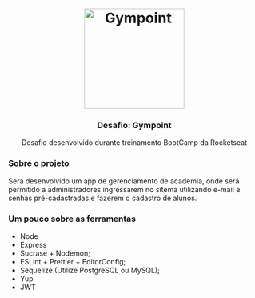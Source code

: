 <h1 align="center">
  <img alt="Gympoint" title="Gympoint" src="https://raw.githubusercontent.com/Rocketseat/bootcamp-gostack-desafio-02/master/.github/logo.png" width="200px" />
</h1>

<h3 align="center">
  Desafio: Gympoint
</h3>

<p align="center">
 Desafio desenvolvido durante treinamento BootCamp da Rocketseat
</p>

### Sobre o projeto

Será desenvolvido um app de gerenciamento de academia, onde será permitido a administradores ingressarem no sitema utilizando e-mail e senhas pré-cadastradas e fazerem o cadastro de alunos.


### Um pouco sobre as ferramentas

- Node
- Express
- Sucrase + Nodemon;
- ESLint + Prettier + EditorConfig;
- Sequelize (Utilize PostgreSQL ou MySQL);
- Yup
- JWT
